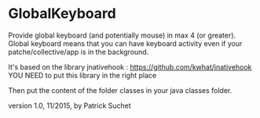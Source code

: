 # GlobalKeyboard
Provide global keyboard (and potentially mouse) in max 4 (or greater).
Global keyboard means that you can have keyboard activity even if your patche/collective/app is in the background.

It's based on the library jnativehook : https://github.com/kwhat/jnativehook
YOU NEED to put this library in the right place

Then put the content of the folder classes in your java classes folder.

version 1.0, 11/2015, by Patrick Suchet
